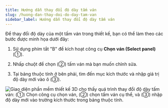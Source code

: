 ```yaml
---
title: Hướng dẫn thay đổi độ dày tấm ván
slug: /huong-dan-thay-doi-do-day-tam-van
sidebar_label: Hướng dẫn thay đổi độ dày tấm ván
---
```


Để thay đổi độ dày của một tấm ván trong thiết kế, bạn có thể làm theo các bước được minh họa dưới đây:

1. Sử dụng phím tắt "B" để kích hoạt công cụ **Chọn ván (Select panel)** (①).

2. Nhấp chuột để chọn (②) tấm ván mà bạn muốn chỉnh sửa.

3. Tại bảng thuộc tính ở bên phải, tìm đến mục kích thước và nhập giá trị độ dày mới vào ô (③).

![Giao diện phần mềm thiết kế 3D cho thấy quá trình thay đổi độ dày tấm ván: (①) Chọn công cụ chọn ván, (②) chọn tấm ván cụ thể, và (③) nhập độ dày mới vào trường kích thước trong bảng thuộc tính.](https://storage.googleapis.com/jegavn_kb/image_jegavn/437.1.jpg)